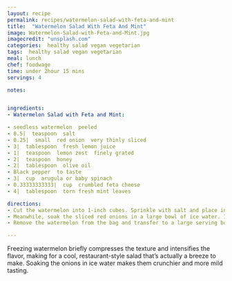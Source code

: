 ```yaml
---
layout: recipe
permalink: recipes/watermelon-salad-with-feta-and-mint
title:  "Watermelon Salad With Feta And Mint"
image: Watermelon-Salad-with-Feta-and-Mint.jpg
imagecredit: "unsplash.com"
categories:  healthy salad vegan vegetarian
tags:  healthy salad vegan vegetarian
meal: lunch
chef: foodwage
time: under 2hour 15 mins
servings: 4

notes:


ingredients:
- Watermelon Salad with Feta and Mint:

- seedless watermelon  peeled
- 0.5|  teaspoon  salt
- 0.25|  small  red onion  very thinly sliced
- 3|  tablespoon  fresh lemon juice
- 1|  teaspoon  lemon zest  finely grated
- 2|  teaspoon  honey
- 2|  tablespoon  olive oil
- Black pepper  to taste
- 3|  cup  arugula or baby spinach
- 0.33333333333|  cup  crumbled feta cheese
- 4|  tablespoon  torn fresh mint leaves

directions:
- Cut the watermelon into 1-inch cubes. Sprinkle with salt and place in an even layer in a large zip-top plastic bag. Press out as much air as possible and lie the watermelon flat in the freezer. Place a few items on top to weigh the fruit down (such as bags of frozen vegetables). Freeze for 2 hours.
- Meanwhile, soak the sliced red onions in a large bowl of ice water. In a separate bowl, whisk together the lemon juice, zest and honey. Slowly whisk in the oil and season with pepper.
- Remove the watermelon from the bag and transfer to a large serving bowl. Drain the red onions, pat them dry and add them to the bowl. Add the arugula and dressing; toss to coat. Sprinkle the cheese and mint over the top of the salad and serve immediately.

---
```


Freezing watermelon briefly compresses the texture and intensifies the flavor, making for a cool, restaurant-style salad that’s actually a breeze to make. Soaking the onions in ice water makes them crunchier and more mild tasting.